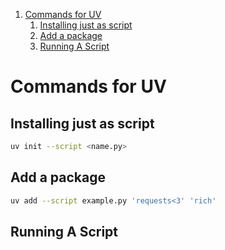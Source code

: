 
1. [Commands for UV](#commands-for-uv)
   1. [Installing just as script](#installing-just-as-script)
   2. [Add a package](#add-a-package)
   3. [Running A Script](#running-a-script)


# Commands for UV 

## Installing just as script 

```sh 
uv init --script <name.py>
```

## Add a package 

```sh 
uv add --script example.py 'requests<3' 'rich'
```

## Running A Script 